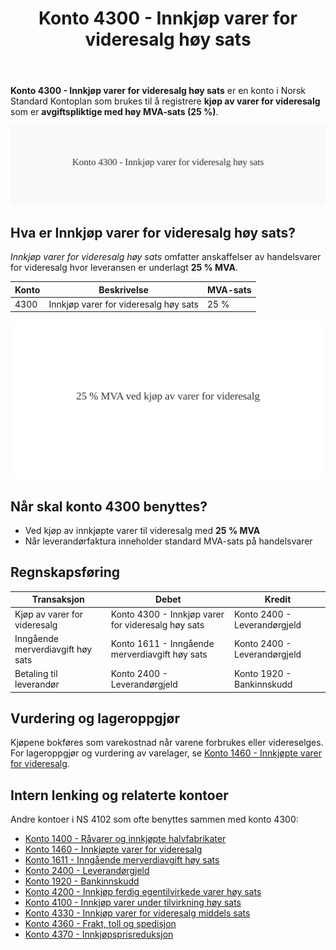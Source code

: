 ﻿---
title: "Konto 4300 - Innkjøp varer for videresalg høy sats"
seoTitle: "4300-innkjop-varer-for-videresalg-hoy-sats"
description: '**Konto 4300 - Innkjøp varer for videresalg høy sats** er en konto i Norsk Standard Kontoplan som brukes til å registrere **kjøp av varer for videresalg** s...'
---

**Konto 4300 - Innkjøp varer for videresalg høy sats** er en konto i Norsk Standard Kontoplan som brukes til å registrere **kjøp av varer for videresalg** som er **avgiftspliktige med høy MVA-sats (25 %)**.

![Illustrasjon av konto 4300 Innkjøp varer for videresalg høy sats](4300-innkjop-varer-for-videresalg-hoy-sats-image.svg)

## Hva er Innkjøp varer for videresalg høy sats?

*Innkjøp varer for videresalg høy sats* omfatter anskaffelser av handelsvarer for videresalg hvor leveransen er underlagt **25 % MVA**.

| Konto | Beskrivelse                          | MVA-sats |
|-------|--------------------------------------|----------|
| 4300  | Innkjøp varer for videresalg høy sats | 25 %     |

![Høy MVA for videresalg](4300-mva-hoy-sats-videresalg.svg)

## Når skal konto 4300 benyttes?

* Ved kjøp av innkjøpte varer til videresalg med **25 % MVA**
* Når leverandørfaktura inneholder standard MVA-sats på handelsvarer

## Regnskapsføring

| Transaksjon                      | Debet                                            | Kredit                           |
|----------------------------------|--------------------------------------------------|----------------------------------|
| Kjøp av varer for videresalg     | Konto 4300 - Innkjøp varer for videresalg høy sats | Konto 2400 - Leverandørgjeld     |
| Inngående merverdiavgift høy sats| Konto 1611 - Inngående merverdiavgift høy sats    | Konto 2400 - Leverandørgjeld     |
| Betaling til leverandør          | Konto 2400 - Leverandørgjeld                      | Konto 1920 - Bankinnskudd        |

## Vurdering og lageroppgjør

Kjøpene bokføres som varekostnad når varene forbrukes eller videreselges. For lageroppgjør og vurdering av varelager, se [Konto 1460 - Innkjøpte varer for videresalg](/blogs/kontoplan/1460-innkjopte-varer-for-videresalg "Konto 1460 - Innkjøpte varer for videresalg").

## Intern lenking og relaterte kontoer

Andre kontoer i NS 4102 som ofte benyttes sammen med konto 4300:

* [Konto 1400 - Råvarer og innkjøpte halvfabrikater](/blogs/kontoplan/1400-raavarer-og-innkjopte-halvfabrikater "Konto 1400 - Råvarer og innkjøpte halvfabrikater")
* [Konto 1460 - Innkjøpte varer for videresalg](/blogs/kontoplan/1460-innkjopte-varer-for-videresalg "Konto 1460 - Innkjøpte varer for videresalg")
* [Konto 1611 - Inngående merverdiavgift høy sats](/blogs/kontoplan/1611-inngaaende-merverdiavgift-hoy-sats "Konto 1611 - Inngående merverdiavgift høy sats")
* [Konto 2400 - Leverandørgjeld](/blogs/kontoplan/2400-leverandorgjeld "Konto 2400 - Leverandørgjeld")
* [Konto 1920 - Bankinnskudd](/blogs/kontoplan/1920-bankinnskudd "Konto 1920 - Bankinnskudd")
* [Konto 4200 - Innkjøp ferdig egentilvirkede varer høy sats](/blogs/kontoplan/4200-innkjop-ferdig-egentilvirkede-varer-hoy-sats "Konto 4200 - Innkjøp ferdig egentilvirkede varer høy sats")
* [Konto 4100 - Innkjøp varer under tilvirkning høy sats](/blogs/kontoplan/4100-innkjop-varer-under-tilvirkning-hoy-sats "Konto 4100 - Innkjøp varer under tilvirkning høy sats")
* [Konto 4330 - Innkjøp varer for videresalg middels sats](/blogs/kontoplan/4330-innkjop-varer-for-videresalg-middels-sats "Konto 4330 - Innkjøp varer for videresalg middels sats")
* [Konto 4360 - Frakt, toll og spedisjon](/blogs/kontoplan/4360-frakt-toll-og-spedisjon "Konto 4360 - Frakt, toll og spedisjon")
* [Konto 4370 - Innkjøpsprisreduksjon](/blogs/kontoplan/4370-innkjopsprisreduksjon "Konto 4370 - Innkjøpsprisreduksjon")






